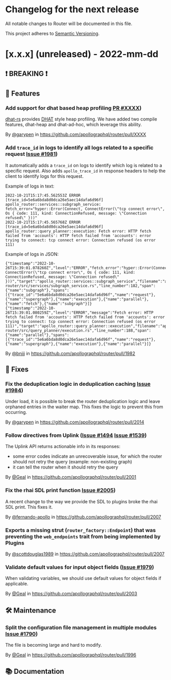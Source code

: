 # Changelog for the next release

All notable changes to Router will be documented in this file.

This project adheres to [Semantic Versioning](https://semver.org/spec/v2.0.0.html).

<!-- <THIS IS AN EXAMPLE, DO NOT REMOVE>

# [x.x.x] (unreleased) - 2022-mm-dd
> Important: X breaking changes below, indicated by **❗ BREAKING ❗**
## ❗ BREAKING ❗
## 🚀 Features
## 🐛 Fixes
## 🛠 Maintenance
## 📚 Documentation

## Example section entry format

### Headline ([Issue #ISSUE_NUMBER](https://github.com/apollographql/router/issues/ISSUE_NUMBER))

Description! And a link to a [reference](http://url)

By [@USERNAME](https://github.com/USERNAME) in https://github.com/apollographql/router/pull/PULL_NUMBER
-->

# [x.x.x] (unreleased) - 2022-mm-dd

## ❗ BREAKING ❗
## 🚀 Features

### Add support for dhat based heap profiling [PR #XXXX](https://github.com/apollographql/router/pull/XXXX))

[dhat-rs](https://github.com/nnethercote/dhat-rs) provides [DHAT](https://www.valgrind.org/docs/manual/dh-manual.html) style heap profiling. We have added two compile features, dhat-heap and dhat-ad-hoc, which leverage this ability.

By [@garypen](https://github.com/garypen) in https://github.com/apollographql/router/pull/XXXX

### Add `trace_id` in logs to identify all logs related to a specific request [Issue #1981](https://github.com/apollographql/router/issues/1981))

It automatically adds a `trace_id` on logs to identify which log is related to a specific request. Also adds `apollo_trace_id` in response headers to help the client to identify logs for this request.

Example of logs in text:

```logs
2022-10-21T15:17:45.562553Z ERROR [trace_id=5e6a6bda8d0dca26e5aec14dafa6d96f] apollo_router::services::subgraph_service: fetch_error="hyper::Error(Connect, ConnectError(\"tcp connect error\", Os { code: 111, kind: ConnectionRefused, message: \"Connection refused\" }))"
2022-10-21T15:17:45.565768Z ERROR [trace_id=5e6a6bda8d0dca26e5aec14dafa6d96f] apollo_router::query_planner::execution: Fetch error: HTTP fetch failed from 'accounts': HTTP fetch failed from 'accounts': error trying to connect: tcp connect error: Connection refused (os error 111)
```

Example of logs in JSON:

```logs
{"timestamp":"2022-10-26T15:39:01.078260Z","level":"ERROR","fetch_error":"hyper::Error(Connect, ConnectError(\"tcp connect error\", Os { code: 111, kind: ConnectionRefused, message: \"Connection refused\" }))","target":"apollo_router::services::subgraph_service","filename":"apollo-router/src/services/subgraph_service.rs","line_number":182,"span":{"name":"subgraph"},"spans":[{"trace_id":"5e6a6bda8d0dca26e5aec14dafa6d96f","name":"request"},{"name":"supergraph"},{"name":"execution"},{"name":"parallel"},{"name":"fetch"},{"name":"subgraph"}]}
{"timestamp":"2022-10-26T15:39:01.080259Z","level":"ERROR","message":"Fetch error: HTTP fetch failed from 'accounts': HTTP fetch failed from 'accounts': error trying to connect: tcp connect error: Connection refused (os error 111)","target":"apollo_router::query_planner::execution","filename":"apollo-router/src/query_planner/execution.rs","line_number":188,"span":{"name":"parallel"},"spans":[{"trace_id":"5e6a6bda8d0dca26e5aec14dafa6d96f","name":"request"},{"name":"supergraph"},{"name":"execution"},{"name":"parallel"}]}
```

By [@bnjjj](https://github.com/bnjjj) in https://github.com/apollographql/router/pull/1982

## 🐛 Fixes

### Fix the deduplication logic in deduplication caching [Issue #1984](https://github.com/apollographql/router/issues/1984))

Under load, it is possible to break the router deduplication logic and leave orphaned entries in the waiter map. This fixes the logic to prevent this from occurring.

By [@garypen](https://github.com/garypen) in https://github.com/apollographql/router/pull/2014

### Follow directives from Uplink ([Issue #1494](https://github.com/apollographql/router/issues/1494) [Issue #1539](https://github.com/apollographql/router/issues/1539))

The Uplink API returns actionable info in its responses:
- some error codes indicate an unrecoverable issue, for which the router should not retry the query (example: non-existing graph)
- it can tell the router when it should retry the query

By [@Geal](https://github.com/Geal) in https://github.com/apollographql/router/pull/2001

### Fix the rhai SDL print function [Issue #2005](https://github.com/apollographql/router/issues/2005))

A recent change to the way we provide the SDL to plugins broke the rhai SDL print. This fixes it.

By [@fernando-apollo](https://github.com/fernando-apollo) in https://github.com/apollographql/router/pull/2007

### Exports a missing strut (`router_factory::Endpoint`) that was preventing the `web_endpoints` trait from being implemented by Plugins

By [@scottdouglas1989](https://github.com/scottdouglas1989) in https://github.com/apollographql/router/pull/2007

### Validate default values for input object fields ([Issue #1979](https://github.com/apollographql/router/issues/1979))

When validating variables, we should use default values for object fields if applicable.

By [@Geal](https://github.com/Geal) in https://github.com/apollographql/router/pull/2003

## 🛠 Maintenance

### Split the configuration file management in multiple modules [Issue #1790](https://github.com/apollographql/router/issues/1790))

The file is becoming large and hard to modify.

By [@Geal](https://github.com/Geal) in https://github.com/apollographql/router/pull/1996

## 📚 Documentation
